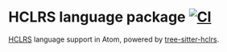 # HCLRS language package [![CI](https://github.com/50Wliu/language-hclrs/actions/workflows/ci.yml/badge.svg)](https://github.com/50Wliu/language-hclrs/actions/workflows/ci.yml)

[HCLRS](https://github.com/woggle/hclrs) language support in Atom, powered by [tree-sitter-hclrs](https://github.com/50Wliu/tree-sitter-hclrs).
